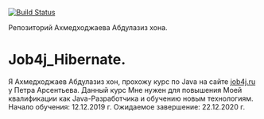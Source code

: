 [![Build Status](https://travis-ci.org/aakhmedkhodzhaev/Job4j_Hibernate.svg?branch=master)](https://travis-ci.org/aakhmedkhodzhaev/Job4j_Hibernate)

Репозиторий Ахмедходжаева Абдулазиз хона.

# Job4j_Hibernate.

Я Ахмедходжаев Абдулазиз хон, прохожу курс по Java на сайте [job4j.ru](https://job4j.ru) у Петра Арсентьева.
Данный курс Мне нужен для повышения Моей квалификации как Java-Разработчика и обучению новым технологиям.
Начало обучения: 12.12.2019 г.
Ожидаемое завершение: 22.12.2020 г.
